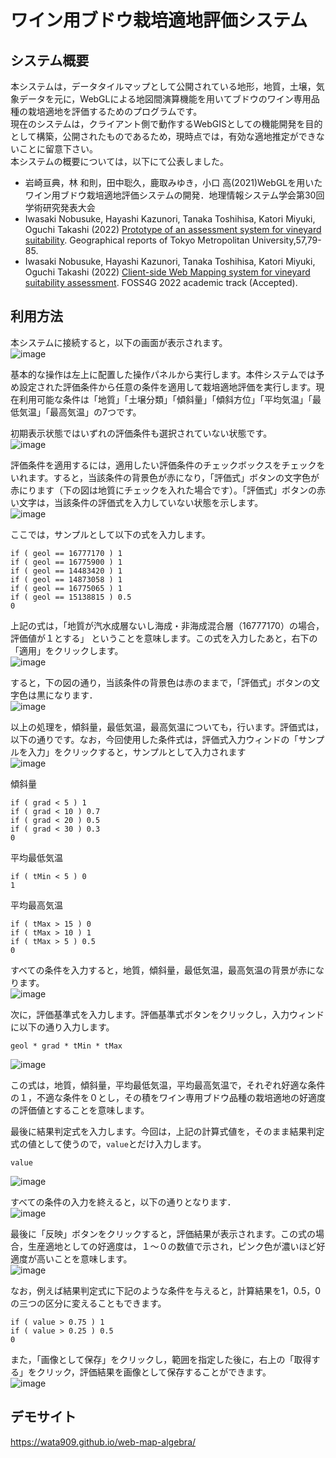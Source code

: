 # ワイン用ブドウ栽培適地評価システム
## システム概要
本システムは，データタイルマップとして公開されている地形，地質，土壌，気象データを元に，WebGLによる地図間演算機能を用いてブドウのワイン専用品種の栽培適地を評価するためのプログラムです。  
現在のシステムは，クライアント側で動作するWebGISとしての機能開発を目的として構築，公開されたものであるため，現時点では，有効な適地推定ができないことに留意下さい。  
本システムの概要については，以下にて公表しました。

- 岩崎亘典，林 和則，田中聡久，鹿取みゆき，小口 高(2021)WebGLを用いたワイン用ブドウ栽培適地評価システムの開発．地理情報システム学会第30回学術研究発表大会
- Iwasaki Nobusuke, Hayashi Kazunori, Tanaka Toshihisa, Katori Miyuki, Oguchi Takashi (2022) [Prototype of an assessment system for vineyard suitability](https://tokyo-metro-u.repo.nii.ac.jp/?action=pages_view_main&active_action=repository_view_main_item_detail&item_id=9443&item_no=1&page_id=30&block_id=164).  Geographical reports of Tokyo Metropolitan University,57,79-85.
- Iwasaki Nobusuke, Hayashi Kazunori, Tanaka Toshihisa, Katori Miyuki, Oguchi Takashi (2022) [Client-side Web Mapping system for vineyard suitability assessment](https://talks.osgeo.org/foss4g-2022-academic-track/talk/review/KZSRRV8ZS7PJZUZRDWMBY39XHALYP8M9). FOSS4G 2022 academic track (Accepted). 


## 利用方法
本システムに接続すると，以下の画面が表示されます。  
![image](https://user-images.githubusercontent.com/3130494/140027552-624d1a06-5a26-4445-b09c-09403f9d5279.png)

基本的な操作は左上に配置した操作パネルから実行します。本件システムでは予め設定された評価条件から任意の条件を適用して栽培適地評価を実行します。現在利用可能な条件は「地質」「土壌分類」「傾斜量」「傾斜方位」「平均気温」「最低気温」「最高気温」の7つです。  

初期表示状態ではいずれの評価条件も選択されていない状態です。  
![image](https://user-images.githubusercontent.com/3130494/140028094-56611c37-d2d2-4008-b26a-d1980bf9e5e9.png)

評価条件を適用するには，適用したい評価条件のチェックボックスをチェックをいれます。すると，当該条件の背景色が赤になり，「評価式」ボタンの文字色が赤にります（下の図は地質にチェックを入れた場合です）。「評価式」ボタンの赤い文字は，当該条件の評価式を入力していない状態を示します。  
![image](https://user-images.githubusercontent.com/3130494/140028161-8358e905-d3d7-4149-b46e-0a7134f806b4.png)

ここでは，サンプルとして以下の式を入力します。  
```
if ( geol == 16777170 ) 1
if ( geol == 16775900 ) 1
if ( geol == 14483420 ) 1
if ( geol == 14873058 ) 1 
if ( geol == 16775065 ) 1 
if ( geol == 15138815 ) 0.5 
0
```

上記の式は，「地質が汽水成層ないし海成・非海成混合層（16777170）の場合，評価値が１とする」	ということを意味します。この式を入力したあと，右下の「適用」をクリックします。  
![image](https://user-images.githubusercontent.com/3130494/140029047-2eda568d-6b3b-4df5-863c-562c8e70f96a.png)

すると，下の図の通り，当該条件の背景色は赤のままで，「評価式」ボタンの文字色は黒になります．  
![image](https://user-images.githubusercontent.com/3130494/140029165-ccf37e4f-f044-400c-a000-b47b0b79177b.png)

以上の処理を，傾斜量，最低気温，最高気温についても，行います。評価式は，以下の通りです。なお，今回使用した条件式は，評価式入力ウィンドの「サンプルを入力」をクリックすると，サンプルとして入力されます  
![image](https://user-images.githubusercontent.com/3130494/140268439-4d8577e8-507c-4df8-aedc-5349e111027e.png)  

傾斜量
```
if ( grad < 5 ) 1
if ( grad < 10 ) 0.7
if ( grad < 20 ) 0.5
if ( grad < 30 ) 0.3
0
```

平均最低気温  
```
if ( tMin < 5 ) 0
1
```

平均最高気温  
```
if ( tMax > 15 ) 0
if ( tMax > 10 ) 1
if ( tMax > 5 ) 0.5
0
```

すべての条件を入力すると，地質，傾斜量，最低気温，最高気温の背景が赤になります。  
![image](https://user-images.githubusercontent.com/3130494/140268653-0da82d01-235a-4e17-98a6-7164ffa0f84a.png)

次に，評価基準式を入力します。評価基準式ボタンをクリックし，入力ウィンドに以下の通り入力します。
```
geol * grad * tMin * tMax
```
![image](https://user-images.githubusercontent.com/3130494/140269126-5a123c96-da96-47d9-b7a1-216eae5551a2.png)

この式は，地質，傾斜量，平均最低気温，平均最高気温で，それぞれ好適な条件の１，不適な条件を０とし，その積をワイン専用ブドウ品種の栽培適地の好適度の評価値とすることを意味します。

最後に結果判定式を入力します。今回は，上記の計算式値を，そのまま結果判定式の値として使うので，`value`とだけ入力します。
```
value
```
![image](https://user-images.githubusercontent.com/3130494/140030030-67f4ea7e-58cb-4225-bcb7-69d912b93d1f.png)

すべての条件の入力を終えると，以下の通りとなります．  
![image](https://user-images.githubusercontent.com/3130494/140269324-425cdcef-af4a-4fc9-bf4e-932e45259a1c.png)

最後に「反映」ボタンをクリックすると，評価結果が表示されます。この式の場合，生産適地としての好適度は，１～０の数値で示され，ピンク色が濃いほど好適度が高いことを意味します。  
![image](https://user-images.githubusercontent.com/3130494/140269495-105963c7-dc0c-48f9-b672-85f98c70cd0e.png)

なお，例えば結果判定式に下記のような条件を与えると，計算結果を1，0.5，0 の三つの区分に変えることもできます。
```
if ( value > 0.75 ) 1
if ( value > 0.25 ) 0.5
0
```

また，「画像として保存」をクリックし，範囲を指定した後に，右上の「取得する」をクリック，評価結果を画像として保存することができます。  
![image](https://user-images.githubusercontent.com/3130494/140030726-161b12be-8b38-4f33-a2b1-34603d21dfe6.png)



## デモサイト
https://wata909.github.io/web-map-algebra/
